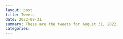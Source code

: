 ```yaml
---
layout: post
title: Tweets
date: 2022-08-31
summary: These are the tweets for August 31, 2022.
categories:
---
```


